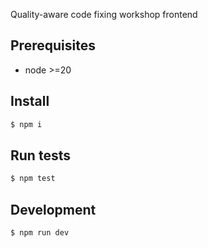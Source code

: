 Quality-aware code fixing workshop frontend

## Prerequisites

- node >=20

## Install

```sh
$ npm i
```

## Run tests

```sh
$ npm test
```

## Development

```sh
$ npm run dev
```
